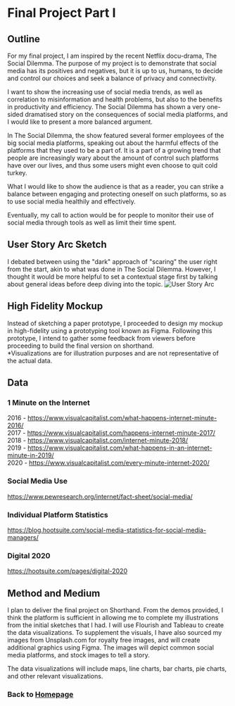 # Final Project Part I

## Outline
For my final project, I am inspired by the recent Netflix docu-drama, The Social Dilemma. The purpose of my project is to demonstrate that social media has its positives and negatives, but it is up to us, humans, to decide and control our choices and seek a balance of privacy and connectivity.

I want to show the increasing use of social media trends, as well as correlation to misinformation and health problems, but also to the benefits in productivity and efficiency. The Social Dilemma has shown a very one-sided dramatised story on the consequences of social media platforms, and I would like to present a more balanced argument.

In The Social Dilemma, the show featured several former employees of the big social media platforms, speaking out about the harmful effects of the platforms that they used to be a part of. It is a part of a growing trend that people are increasingly wary about the amount of control such platforms have over our lives, and thus some users might even choose to quit cold turkey. 

What I would like to show the audience is that as a reader, you can strike a balance between engaging and protecting oneself on such platforms, so as to use social media healthily and effectively.

Eventually, my call to action would be for people to monitor their use of social media through tools as well as limit their time spent. 


## User Story Arc Sketch
I debated between using the "dark" approach of "scaring" the user right from the start, akin to what was done in The Social Dilemma. However, I thought it would be more helpful to set a contextual stage first by talking about general ideas before deep diving into the topic.
![User Story Arc](https://i.imgur.com/56F42X0.jpg)


## High Fidelity Mockup
Instead of sketching a paper prototype, I proceeded to design my mockup in high-fidelity using a prototyping tool known as Figma. Following this prototype, I intend to gather some feedback from viewers before proceeding to build the final version on shorthand.  
*Visualizations are for illustration purposes and are not representative of the actual data.

## Data

### 1 Minute on the Internet
2016 - https://www.visualcapitalist.com/what-happens-internet-minute-2016/  
2017 - https://www.visualcapitalist.com/happens-internet-minute-2017/  
2018 - https://www.visualcapitalist.com/internet-minute-2018/  
2019 - https://www.visualcapitalist.com/what-happens-in-an-internet-minute-in-2019/  
2020 - https://www.visualcapitalist.com/every-minute-internet-2020/  

### Social Media Use
https://www.pewresearch.org/internet/fact-sheet/social-media/

### Individual Platform Statistics
https://blog.hootsuite.com/social-media-statistics-for-social-media-managers/

### Digital 2020
https://hootsuite.com/pages/digital-2020

## Method and Medium
I plan to deliver the final project on Shorthand. From the demos provided, I think the platform is sufficient in allowing me to complete my illustrations from the initial sketches that I had.
I will use Flourish and Tableau to create the data visualizations. To supplement the visuals, I have also sourced my images from Unsplash.com for royalty free images, and will create additional graphics using Figma.
The images will depict common social media platforms, and stock images to tell a story.

The data visualizations will include maps, line charts, bar charts, pie charts, and other relevant visualizations.

### Back to [Homepage](https://jeromelek.github.io/tellingstorieswithdataportfolio/)
